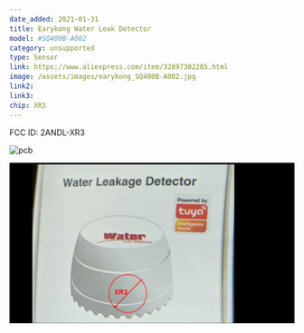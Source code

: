 ```yaml
---
date_added: 2021-01-31
title: Earykong Water Leak Detector 
model: #SQ400B-A002
category: unsupported
type: Sensor
link: https://www.aliexpress.com/item/32897302285.html
image: /assets/images/earykong_SQ400B-A002.jpg
link2: 
link3: 
chip: XR3
---
```

FCC ID: 2ANDL-XR3

![pcb](https://raw.githubusercontent.com/blakadder/templates/master/assets/images/earykong_SQ400B-A002_pcb.jpg)

![packaging](https://raw.githubusercontent.com/radionerd1/templates/master/assets/images/Tuya-Leak-Detector.jpg)
